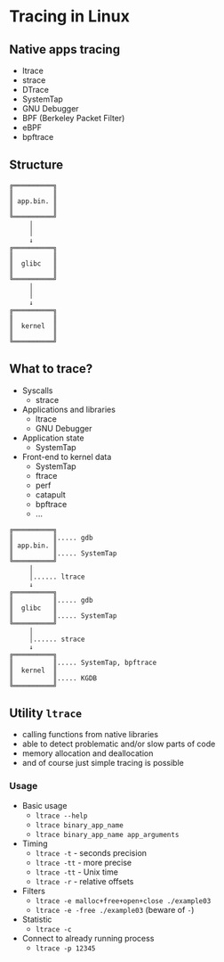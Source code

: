 # Tracing in Linux

## Native apps tracing

* ltrace
* strace
* DTrace
* SystemTap
* GNU Debugger
* BPF (Berkeley Packet Filter)
* eBPF
* bpftrace

## Structure

```
╔══════════╗
║          ║
║ app.bin. ║
║          ║
╚══════════╝
     │
     │
     ↓
╔══════════╗
║          ║
║  glibc   ║
║          ║
╚══════════╝
     │
     │
     ↓
╔══════════╗
║          ║
║  kernel  ║
║          ║
╚══════════╝
```

## What to trace?

* Syscalls
    - strace
* Applications and libraries
    - ltrace
    - GNU Debugger
* Application state
    - SystemTap
* Front-end to kernel data
    - SystemTap
    - ftrace
    - perf
    - catapult
    - bpftrace
    - ...

```
╔══════════╗
║          ║..... gdb
║ app.bin. ║
║          ║..... SystemTap
╚══════════╝
     │
     │...... ltrace
     ↓
╔══════════╗
║          ║..... gdb
║  glibc   ║
║          ║..... SystemTap
╚══════════╝
     │
     │...... strace
     ↓
╔══════════╗
║          ║..... SystemTap, bpftrace
║  kernel  ║
║          ║..... KGDB
╚══════════╝
```

## Utility `ltrace`

* calling functions from native libraries
* able to detect problematic and/or slow parts of code
* memory allocation and deallocation
* and of course just simple tracing is possible

### Usage

* Basic usage
    - `ltrace --help`
    - `ltrace binary_app_name`
    - `ltrace binary_app_name app_arguments`
* Timing
    - `ltrace -t` - seconds precision
    - `ltrace -tt` - more precise
    - `ltrace -tt` - Unix time
    - `ltrace -r` - relative offsets
* Filters
    - `ltrace -e malloc+free+open+close ./example03`
    - `ltrace -e -free ./example03` (beware of `-`)
* Statistic
    - `ltrace -c`
* Connect to already running process
    - `ltrace -p 12345`
